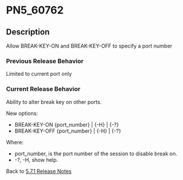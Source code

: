 # PN5_60762

<PageHeader />

## Description

Allow BREAK-KEY-ON and BREAK-KEY-OFF to specify a port number

### Previous Release Behavior

Limited to current port only

### Current Release Behavior

Ability to alter break key on other ports.

New options:

- BREAK-KEY-ON {port\_number} | {-H} | {-?}
- BREAK-KEY-OFF {port\_number} | {-H} | {-?}

Where:

- port\_number, is the port number of the session to disable break on.
- -?, -H, show help.

Back to [5.7.1 Release Notes](./../README.md)

  
<PageFooter />
